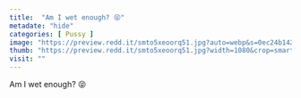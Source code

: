 ```yaml
---
title:  "Am I wet enough? 😝"
metadate: "hide"
categories: [ Pussy ]
image: "https://preview.redd.it/smto5xeoorq51.jpg?auto=webp&s=0ec24b1428c5cc6e786a982617fb6906ff9dbf4a"
thumb: "https://preview.redd.it/smto5xeoorq51.jpg?width=1080&crop=smart&auto=webp&s=d75a539ce873f73a1e8811c1d6a92aa07755c4bb"
visit: ""
---
```

Am I wet enough? 😝
